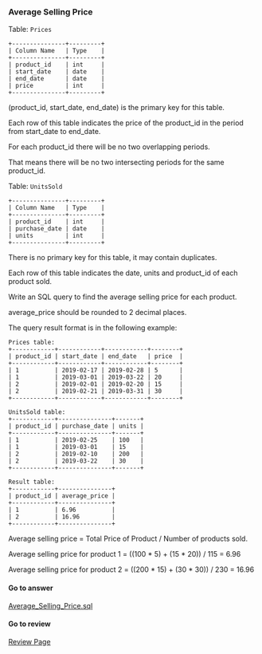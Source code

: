 ### Average Selling Price

Table: `Prices`

```
+---------------+---------+
| Column Name   | Type    |
+---------------+---------+
| product_id    | int     |
| start_date    | date    |
| end_date      | date    |
| price         | int     |
+---------------+---------+
```

(product_id, start_date, end_date) is the primary key for this table.

Each row of this table indicates the price of the product_id in the period from start_date to end_date.

For each product_id there will be no two overlapping periods.

That means there will be no two intersecting periods for the same product_id.
 

Table: `UnitsSold`

```
+---------------+---------+
| Column Name   | Type    |
+---------------+---------+
| product_id    | int     |
| purchase_date | date    |
| units         | int     |
+---------------+---------+
```

There is no primary key for this table, it may contain duplicates.

Each row of this table indicates the date, units and product_id of each product sold. 
 

Write an SQL query to find the average selling price for each product.

average_price should be rounded to 2 decimal places.

The query result format is in the following example:

```
Prices table:
+------------+------------+------------+--------+
| product_id | start_date | end_date   | price  |
+------------+------------+------------+--------+
| 1          | 2019-02-17 | 2019-02-28 | 5      |
| 1          | 2019-03-01 | 2019-03-22 | 20     |
| 2          | 2019-02-01 | 2019-02-20 | 15     |
| 2          | 2019-02-21 | 2019-03-31 | 30     |
+------------+------------+------------+--------+
 
UnitsSold table:
+------------+---------------+-------+
| product_id | purchase_date | units |
+------------+---------------+-------+
| 1          | 2019-02-25    | 100   |
| 1          | 2019-03-01    | 15    |
| 2          | 2019-02-10    | 200   |
| 2          | 2019-03-22    | 30    |
+------------+---------------+-------+

Result table:
+------------+---------------+
| product_id | average_price |
+------------+---------------+
| 1          | 6.96          |
| 2          | 16.96         |
+------------+---------------+
```

Average selling price = Total Price of Product / Number of products sold.

Average selling price for product 1 = ((100 * 5) + (15 * 20)) / 115 = 6.96

Average selling price for product 2 = ((200 * 15) + (30 * 30)) / 230 = 16.96

####  Go to answer

[Average_Selling_Price.sql](https://github.com/Kelv1nYu/LeetCode_Practices/blob/master/Code/Average_Selling_Price.sql)

#### Go to review

[Review Page](https://github.com/Kelv1nYu/LeetCode_Practices/blob/master/ReviewPage.md)